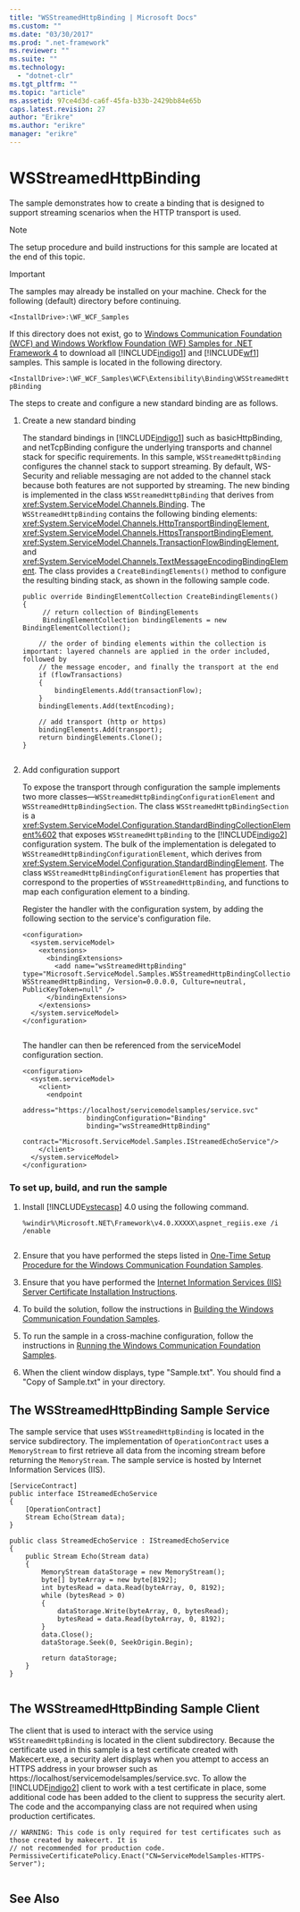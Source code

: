 ```yaml
---
title: "WSStreamedHttpBinding | Microsoft Docs"
ms.custom: ""
ms.date: "03/30/2017"
ms.prod: ".net-framework"
ms.reviewer: ""
ms.suite: ""
ms.technology: 
  - "dotnet-clr"
ms.tgt_pltfrm: ""
ms.topic: "article"
ms.assetid: 97ce4d3d-ca6f-45fa-b33b-2429bb84e65b
caps.latest.revision: 27
author: "Erikre"
ms.author: "erikre"
manager: "erikre"
---
```

# WSStreamedHttpBinding
The sample demonstrates how to create a binding that is designed to support streaming scenarios when the HTTP transport is used.  
  
> [!NOTE]
>  The setup procedure and build instructions for this sample are located at the end of this topic.  
  
> [!IMPORTANT]
>  The samples may already be installed on your machine. Check for the following (default) directory before continuing.  
>   
>  `<InstallDrive>:\WF_WCF_Samples`  
>   
>  If this directory does not exist, go to [Windows Communication Foundation (WCF) and Windows Workflow Foundation (WF) Samples for .NET Framework 4](http://go.microsoft.com/fwlink/?LinkId=150780) to download all [!INCLUDE[indigo1](../../../../includes/indigo1-md.md)] and [!INCLUDE[wf1](../../../../includes/wf1-md.md)] samples. This sample is located in the following directory.  
>   
>  `<InstallDrive>:\WF_WCF_Samples\WCF\Extensibility\Binding\WSStreamedHttpBinding`  
  
 The steps to create and configure a new standard binding are as follows.  
  
1.  Create a new standard binding  
  
     The standard bindings in [!INCLUDE[indigo1](../../../../includes/indigo1-md.md)] such as basicHttpBinding, and netTcpBinding configure the underlying transports and channel stack for specific requirements. In this sample, `WSStreamedHttpBinding` configures the channel stack to support streaming. By default, WS-Security and reliable messaging are not added to the channel stack because both features are not supported by streaming. The new binding is implemented in the class `WSStreamedHttpBinding` that derives from <xref:System.ServiceModel.Channels.Binding>. The `WSStreamedHttpBinding` contains the following binding elements: <xref:System.ServiceModel.Channels.HttpTransportBindingElement>, <xref:System.ServiceModel.Channels.HttpsTransportBindingElement>, <xref:System.ServiceModel.Channels.TransactionFlowBindingElement>, and <xref:System.ServiceModel.Channels.TextMessageEncodingBindingElement>. The class provides a `CreateBindingElements()` method to configure the resulting binding stack, as shown in the following sample code.  
  
    ```  
    public override BindingElementCollection CreateBindingElements()  
    {  
         // return collection of BindingElements  
         BindingElementCollection bindingElements = new BindingElementCollection();  
  
        // the order of binding elements within the collection is important: layered channels are applied in the order included, followed by  
        // the message encoder, and finally the transport at the end  
        if (flowTransactions)  
        {  
            bindingElements.Add(transactionFlow);  
        }  
        bindingElements.Add(textEncoding);  
  
        // add transport (http or https)  
        bindingElements.Add(transport);  
        return bindingElements.Clone();  
    }  
  
    ```  
  
2.  Add configuration support  
  
     To expose the transport through configuration the sample implements two more classes—`WSStreamedHttpBindingConfigurationElement` and `WSStreamedHttpBindingSection`. The class `WSStreamedHttpBindingSection` is a <xref:System.ServiceModel.Configuration.StandardBindingCollectionElement%602> that exposes `WSStreamedHttpBinding` to the [!INCLUDE[indigo2](../../../../includes/indigo2-md.md)] configuration system. The bulk of the implementation is delegated to `WSStreamedHttpBindingConfigurationElement`, which derives from <xref:System.ServiceModel.Configuration.StandardBindingElement>. The class `WSStreamedHttpBindingConfigurationElement` has properties that correspond to the properties of `WSStreamedHttpBinding`, and functions to map each configuration element to a binding.  
  
     Register the handler with the configuration system, by adding the following section to the service's configuration file.  
  
    ```  
    <configuration>  
      <system.serviceModel>  
        <extensions>  
          <bindingExtensions>  
            <add name="wsStreamedHttpBinding" type="Microsoft.ServiceModel.Samples.WSStreamedHttpBindingCollectionElement, WSStreamedHttpBinding, Version=0.0.0.0, Culture=neutral, PublicKeyToken=null" />  
          </bindingExtensions>  
        </extensions>  
      </system.serviceModel>  
    </configuration>  
  
    ```  
  
     The handler can then be referenced from the serviceModel configuration section.  
  
    ```  
    <configuration>  
      <system.serviceModel>  
        <client>  
          <endpoint  
                    address="https://localhost/servicemodelsamples/service.svc"  
                    bindingConfiguration="Binding"  
                    binding="wsStreamedHttpBinding"  
                    contract="Microsoft.ServiceModel.Samples.IStreamedEchoService"/>  
        </client>  
      </system.serviceModel>  
    </configuration>  
    ```  
  
### To set up, build, and run the sample  
  
1.  Install [!INCLUDE[vstecasp](../../../../includes/vstecasp-md.md)] 4.0 using the following command.  
  
    ```  
    %windir%\Microsoft.NET\Framework\v4.0.XXXXX\aspnet_regiis.exe /i /enable  
  
    ```  
  
2.  Ensure that you have performed the steps listed in [One-Time Setup Procedure for the Windows Communication Foundation Samples](../../../../docs/framework/wcf/samples/one-time-setup-procedure-for-the-wcf-samples.md).  
  
3.  Ensure that you have performed the [Internet Information Services (IIS) Server Certificate Installation Instructions](../../../../docs/framework/wcf/samples/iis-server-certificate-installation-instructions.md).  
  
4.  To build the solution, follow the instructions in [Building the Windows Communication Foundation Samples](../../../../docs/framework/wcf/samples/building-the-samples.md).  
  
5.  To run the sample in a cross-machine configuration, follow the instructions in [Running the Windows Communication Foundation Samples](../../../../docs/framework/wcf/samples/running-the-samples.md).  
  
6.  When the client window displays, type "Sample.txt". You should find a "Copy of Sample.txt" in your directory.  
  
## The WSStreamedHttpBinding Sample Service  
 The sample service that uses `WSStreamedHttpBinding` is located in the service subdirectory. The implementation of `OperationContract` uses a `MemoryStream` to first retrieve all data from the incoming stream before returning the `MemoryStream`. The sample service is hosted by Internet Information Services (IIS).  
  
```  
[ServiceContract]  
public interface IStreamedEchoService  
{  
    [OperationContract]  
    Stream Echo(Stream data);  
}  
  
public class StreamedEchoService : IStreamedEchoService  
{  
    public Stream Echo(Stream data)  
    {  
        MemoryStream dataStorage = new MemoryStream();  
        byte[] byteArray = new byte[8192];  
        int bytesRead = data.Read(byteArray, 0, 8192);  
        while (bytesRead > 0)  
        {  
            dataStorage.Write(byteArray, 0, bytesRead);  
            bytesRead = data.Read(byteArray, 0, 8192);  
        }  
        data.Close();  
        dataStorage.Seek(0, SeekOrigin.Begin);  
  
        return dataStorage;  
    }  
}  
  
```  
  
## The WSStreamedHttpBinding Sample Client  
 The client that is used to interact with the service using `WSStreamedHttpBinding` is located in the client subdirectory. Because the certificate used in this sample is a test certificate created with Makecert.exe, a security alert displays when you attempt to access an HTTPS address in your browser such as https://localhost/servicemodelsamples/service.svc. To allow the [!INCLUDE[indigo2](../../../../includes/indigo2-md.md)] client to work with a test certificate in place, some additional code has been added to the client to suppress the security alert. The code and the accompanying class are not required when using production certificates.  
  
```  
// WARNING: This code is only required for test certificates such as those created by makecert. It is   
// not recommended for production code.  
PermissiveCertificatePolicy.Enact("CN=ServiceModelSamples-HTTPS-Server");  
  
```  
  
## See Also